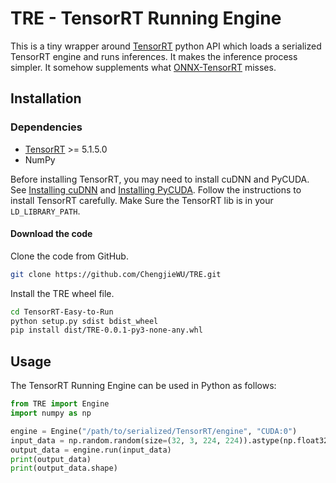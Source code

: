 # TRE - TensorRT Running Engine

This is a tiny wrapper around [TensorRT](https://developer.nvidia.com/tensorrt) python API which loads a serialized TensorRT engine and runs inferences. It makes the inference process simpler. It somehow supplements what [ONNX-TensorRT](https://github.com/onnx/onnx-tensorrt) misses.

## Installation

### Dependencies

- [TensorRT](https://developer.nvidia.com/tensorrt) >= 5.1.5.0
- NumPy

Before installing TensorRT, you may need to install cuDNN and PyCUDA. See [Installing cuDNN](https://docs.nvidia.com/deeplearning/sdk/cudnn-install/) and [Installing PyCUDA](https://docs.nvidia.com/deeplearning/sdk/tensorrt-install-guide/index.html#installing-pycuda). Follow the instructions to install TensorRT carefully. Make Sure the TensorRT lib is in your `LD_LIBRARY_PATH`.

#### Download the code

Clone the code from GitHub.

```bash
git clone https://github.com/ChengjieWU/TRE.git
```

Install the TRE wheel file.

```bash
cd TensorRT-Easy-to-Run
python setup.py sdist bdist_wheel
pip install dist/TRE-0.0.1-py3-none-any.whl
```

## Usage

The TensorRT Running Engine can be used in Python as follows:

```python
from TRE import Engine
import numpy as np

engine = Engine("/path/to/serialized/TensorRT/engine", "CUDA:0")
input_data = np.random.random(size=(32, 3, 224, 224)).astype(np.float32)
output_data = engine.run(input_data)
print(output_data)
print(output_data.shape)
```

